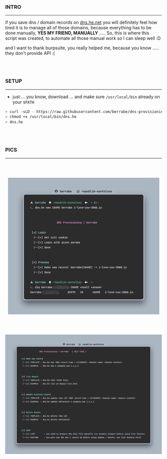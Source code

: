 
### INTRO
---
if you save dns / domain records on [dns.he.net](https://dns.he.net) you will definitely feel how tired it is to manage all of those domains, because everything has to be done manually, **YES MY FRIEND, MANUALLY** ..... So, this is where this script was created, to automate all those manual work so I can sleep well :D

and I want to thank burpsuite, you really helped me, because you know ..... they don't provide API :(

<br/><br/>



### SETUP
---
- just ... you know, download ... and make sure `/usr/local/bin` already on your `$PATH`

```sh
> curl -sLD - https://raw.githubusercontent.com/berrabe/dns-provisioning/master/dns.he -o /usr/local/bin
> chmod +x /usr/local/bin/dns.he 
> dns.he
```

<br/><br/>



### PICS
---
<br/><br/>

<p align="center">
  <img src="docs/1.png">
</p>

<br/><br/>

<p align="center">
  <img src="docs/2.png">
</p>

<br/><br/>
